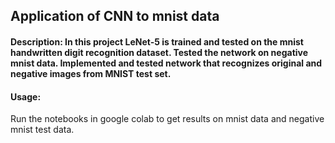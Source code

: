 ## Application of CNN to mnist data
#### Description: In this project LeNet-5 is trained and tested on the mnist handwritten digit recognition dataset. Tested the network on negative mnist data. Implemented and tested network that recognizes original and negative images from MNIST test set.

#### Usage:
Run the notebooks in google colab to get results on mnist data and negative mnist test data.
